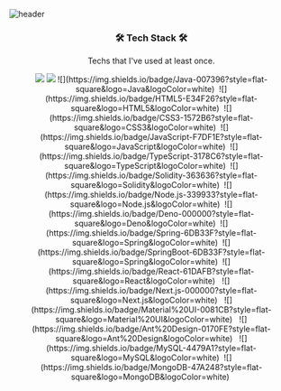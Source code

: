 ![header](https://capsule-render.vercel.app/api?type=Soft&color=auto&height=300&section=header&text=JuhoLee&animation=blinking&FontColor=#000000&fontSize=90)

<h3 align="center"> 🛠 Tech Stack 🛠 </h3>

<p align="center"> Techs that I've used at least once. </p>
<p align="center">
 
 <img src="https://img.shields.io/badge/C-A8B9CC?style=flat-square&logo=C&logoColor=white">
 <img src="https://img.shields.io/badge/C++-3766AB?style=flat-square&logo=C%2B%2B&logoColor=white"> ![](https://img.shields.io/badge/Java-007396?style=flat-square&logo=Java&logoColor=white)&nbsp;  ![](https://img.shields.io/badge/HTML5-E34F26?style=flat-square&logo=HTML5&logoColor=white)&nbsp; 
 ![](https://img.shields.io/badge/CSS3-1572B6?style=flat-square&logo=CSS3&logoColor=white)&nbsp;  
 ![](https://img.shields.io/badge/JavaScript-F7DF1E?style=flat-square&logo=JavaScript&logoColor=white)&nbsp;
 ![](https://img.shields.io/badge/TypeScript-3178C6?style=flat-square&logo=TypeScript&logoColor=white)&nbsp; 
 ![](https://img.shields.io/badge/Solidity-363636?style=flat-square&logo=Solidity&logoColor=white)&nbsp; 
 ![](https://img.shields.io/badge/Node.js-339933?style=flat-square&logo=Node.js&logoColor=white)&nbsp; 
 ![](https://img.shields.io/badge/Deno-000000?style=flat-square&logo=Deno&logoColor=white)&nbsp; 
![](https://img.shields.io/badge/Spring-6DB33F?style=flat-square&logo=Spring&logoColor=white)&nbsp; 
  ![](https://img.shields.io/badge/SpringBoot-6DB33F?style=flat-square&logo=Spring&logoColor=white)&nbsp;
  ![](https://img.shields.io/badge/React-61DAFB?style=flat-square&logo=React&logoColor=white) &nbsp;
  ![](https://img.shields.io/badge/Next.js-000000?style=flat-square&logo=Next.js&logoColor=white) &nbsp;
![](https://img.shields.io/badge/Material%20UI-0081CB?style=flat-square&logo=Material%20UI&logoColor=white) &nbsp; 
  ![](https://img.shields.io/badge/Ant%20Design-0170FE?style=flat-square&logo=Ant%20Design&logoColor=white) &nbsp;
![](https://img.shields.io/badge/MySQL-4479A1?style=flat-square&logo=MySQL&logoColor=white)&nbsp; 
  ![](https://img.shields.io/badge/MongoDB-47A248?style=flat-square&logo=MongoDB&logoColor=white)&nbsp; 
</p>
